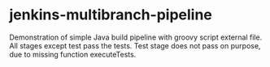 # jenkins-multibranch-pipeline

Demonstration of simple Java build pipeline with groovy script external file.
All stages except test pass the tests.
Test stage does not pass on purpose, due to missing function executeTests.
